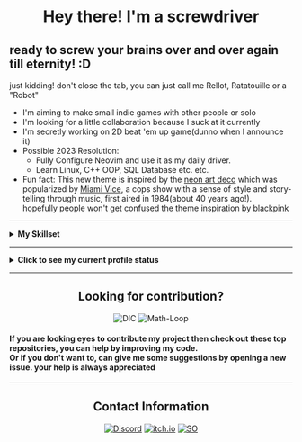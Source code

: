 <h1 align="center">Hey there! I'm a screwdriver</h1>
<h2>ready to screw your brains over and over again till eternity! :D</h2>
just kidding! don't close the tab, you can just call me Rellot, Ratatouille or a "Robot"

- I'm aiming to make small indie games with other people or solo
- I'm looking for a little collaboration because I suck at it currently
- I'm secretly working on 2D beat 'em up game(dunno when I announce it)
- Possible 2023 Resolution: 
	- Fully Configure Neovim and use it as my daily driver.
	- Learn Linux, C++ OOP, SQL Database etc. etc.
- Fun fact: This new theme is inspired by the [neon art deco](https://en.wikipedia.org/wiki/Miami#Culture_2) which was popularized by [Miami Vice](https://en.wikipedia.org/wiki/Miami_Vice), a cops show with a sense of style and story-telling through music, first aired in 1984(about 40 years ago!).
<br />hopefully people won't get confused the theme inspiration by [blackpink](https://www.youtube.com/channel/UCOmHUn--16B90oW2L6FRR3A)
---

<details><summary><b>My Skillset</b></summary>
<div align="left">
<h2 align="center">My Skillset</h2>

#### Programming Languages:

[![C++](https://img.shields.io/badge/C%2B%2B-00599C?style=for-the-badge&logo=c%2B%2B&color=black&logoColor=deeppink)](https://en.wikipedia.org/wiki/C%2B%2B)
[![Python](https://img.shields.io/badge/python-3670A0?style=for-the-badge&logo=python&color=black&logoColor=deeppink)](https://www.python.org/)

#### Version Control:

[![Git](https://img.shields.io/badge/Git-F05032?style=for-the-badge&logo=git&color=black&logoColor=deeppink)](https://git-scm.com/)
[![LazyGit](https://img.shields.io/badge/LazyGit-F05032?style=for-the-badge&color=black&logoColor=deeppink)](https://github.com/jesseduffield/lazygit)
[![Github](https://img.shields.io/badge/GitHub-100000?style=for-the-badge&logo=github&color=black&logoColor=deeppink)](https://github.com)

#### Build Systems:

[![Ninja](https://img.shields.io/badge/ninja-3670A0?style=for-the-badge&color=black&logolabel=deeppink)](https://ninja-build.org/)
[![GNU Make](https://img.shields.io/badge/make-3670A0?style=for-the-badge&color=black&logolabel=deeppink)](https://www.gnu.org/software/make/)
[![Cmake](https://img.shields.io/badge/CMake-064F8C?style=for-the-badge&logo=cmake&color=black&logoColor=deeppink)](https://www.cmake.org)

#### Frameworks:

[![SFML](https://img.shields.io/badge/SFML-3670A0?style=for-the-badge&color=black&logolabel=deeppink)](https://www.sfml-dev.org/)
[![WxWidgets](https://img.shields.io/badge/WxWidgets-3670A0?style=for-the-badge&color=black&logolabel=deeppink)](https://www.wxwidgets.org/)

#### Debugging:

[![GDB](https://img.shields.io/badge/GDB-F05032?style=for-the-badge&color=black&logoColor=deeppink)](https://www.sourceware.org/gdb/)

#### Compilers:

[![GCC](https://img.shields.io/badge/gcc-F05032?style=for-the-badge&color=black&logoColor=deeppink)](https://gcc.gnu.org/)
[![Clang](https://img.shields.io/badge/clang-F05032?style=for-the-badge&color=black&logoColor=deeppink)](https://clang.llvm.org/)

#### Documentation Generator:

[![Doxygen](https://img.shields.io/badge/doxygen-F05032?style=for-the-badge&color=black&logoColor=deeppink)](https://www.doxygen.nl/)

#### Text Editors:

[![Neovim](https://img.shields.io/badge/NeoVim-%2357A143.svg?&style=for-the-badge&logo=neovim&color=black&logoColor=deeppink)](https://neovim.io/)
[![Sublime Text 4](https://img.shields.io/badge/sublime_text-%23575757.svg?&style=for-the-badge&logo=sublime-text&color=black&logoColor=deeppink)](https://www.sublimetext.com/)

#### Operating System:

[![Windows](https://img.shields.io/badge/Windows%207-0078D6?style=for-the-badge&logo=windowsxp&color=black&logoColor=deeppink)](https://en.wikipedia.org/wiki/Windows_7)	
[![Fedora](https://img.shields.io/badge/Fedora-294172?style=for-the-badge&logo=fedora&color=black&logoColor=deeppink)](https://getfedora.org/)
</details>


---
<details><summary><b>Click to see my current profile status</b></summary>
<div align="center">
<h2>My GitHub Stats</h2>
<img height="170em" align="center" src="https://github-readme-stats.vercel.app/api?username=Rellotscrewdriver&count_private=true&show_icons=true&custom_title=Rellot%27s%20Github%20Stats&theme=transparent&text_color=ff1493&icon_color=ffffff&title_color=ff1493&hide_border=true" />
<img height="170em" align="center" src="https://github-readme-stats.vercel.app/api/top-langs/?username=Rellotscrewdriver&layout=compact&theme=transparent&text_color=ff1493&title_color=ff1493&card_width=250&hide_border=true" />
<a>
<img height="295em" src="https://github-readme-activity-graph.cyclic.app/graph?username=rellotscrewdriver&hide_border=true&bg_color=00000&color=ff1493&point=ff1493&custom_title=Rellot's%20Contribution%20Graph" />
</a>
  <p align="left"><b><i>NOTE</i></b> : the above data (especially Most Used Languages) does not indicate my skill level or anything like that, it's a github metric of which languages i have the most code on github</p>
</div>
</details>

---

<h2 align="center">Looking for contribution?</h2>

<div align = "center">

![DIC](https://github-readme-stats.vercel.app/api/pin/?username=rellotscrewdriver&repo=Digital-Measurement-Calculator&theme=transparent&text_color=ff1493&icon_color=ffffff&title_color=ff1493)
![Math-Loop](https://github-readme-stats.vercel.app/api/pin/?username=rellotscrewdriver&repo=Math-Loop-Quiz-Program&theme=transparent&text_color=ff1493&icon_color=ffffff&title_color=ff1493)

</div>

<h4>If you are looking eyes to contribute my project then check out these top repositories, you can help by improving my code. <br />Or if you don't want to, can give me some suggestions by opening a new issue. your help is always appreciated
</h4>
</div>
  
---
  
<div align = "center">
  <h2>Contact Information</h2>

[![Discord](https://img.shields.io/badge/Discord-7289DA?style=for-the-badge&logo=discord&color=black&logoColor=deeppink)](https://discord.com/users/481829350749110293)
[![itch.io](https://img.shields.io/badge/Itch.io-FA5C5C?style=for-the-badge&logo=itchdotio&color=black&logoColor=deeppink)](https://rellotscrewdriver.itch.io)
[![SO](https://img.shields.io/badge/Stack_Overflow-FE7A16?style=for-the-badge&logo=stack-overflow&color=black&logoColor=deeppink)](https://stackoverflow.com/users/13572188/rellots-screwdriver)

</div>

